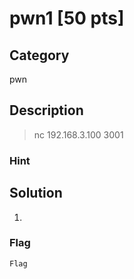 # pwn1 [50 pts]

## Category
pwn

## Description
>nc 192.168.3.100 3001

### Hint
>

## Solution
1.

### Flag
`Flag`
